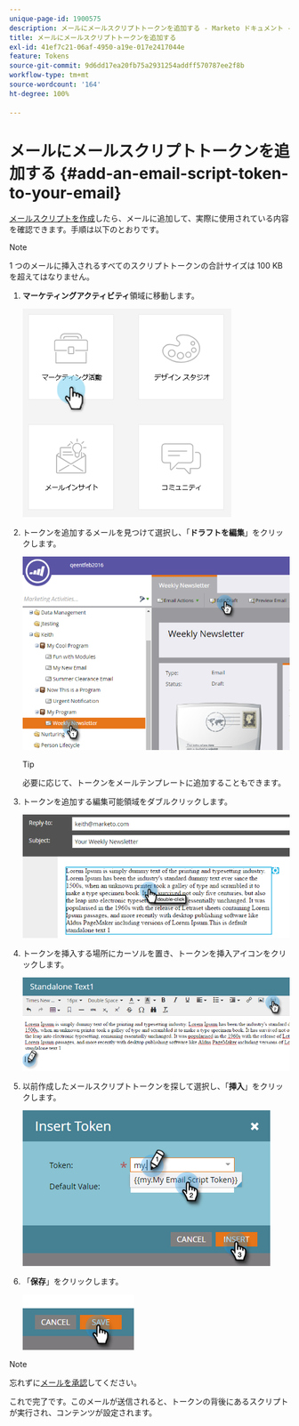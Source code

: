 ```yaml
---
unique-page-id: 1900575
description: メールにメールスクリプトトークンを追加する - Marketo ドキュメント - 製品ドキュメント
title: メールにメールスクリプトトークンを追加する
exl-id: 41ef7c21-06af-4950-a19e-017e2417044e
feature: Tokens
source-git-commit: 9d6dd17ea20fb75a2931254addff570787ee2f8b
workflow-type: tm+mt
source-wordcount: '164'
ht-degree: 100%

---
```


# メールにメールスクリプトトークンを追加する {#add-an-email-script-token-to-your-email}

[メールスクリプトを作成](/help/marketo/product-docs/email-marketing/general/using-tokens/create-an-email-script-token.md)したら、メールに追加して、実際に使用されている内容を確認できます。手順は以下のとおりです。

>[!NOTE]
>
>1 つのメールに挿入されるすべてのスクリプトトークンの合計サイズは 100 KB を超えてはなりません。

1. **マーケティングアクティビティ**&#x200B;領域に移動します。

   ![](assets/one-2.png)

1. トークンを追加するメールを見つけて選択し、「**ドラフトを編集**」をクリックします。

   ![](assets/two-2.png)

   >[!TIP]
   >
   >必要に応じて、トークンをメールテンプレートに追加することもできます。

1. トークンを追加する編集可能領域をダブルクリックします。

   ![](assets/three-2.png)

1. トークンを挿入する場所にカーソルを置き、トークンを挿入アイコンをクリックします。

   ![](assets/four-2.png)

1. 以前作成したメールスクリプトトークンを探して選択し、「**挿入**」をクリックします。

   ![](assets/five-1.png)

1. 「**保存**」をクリックします。

   ![](assets/six.png)

>[!NOTE]
>
>忘れずに[メールを承認](/help/marketo/product-docs/email-marketing/general/creating-an-email/approve-an-email.md)してください。

これで完了です。このメールが送信されると、トークンの背後にあるスクリプトが実行され、コンテンツが設定されます。
